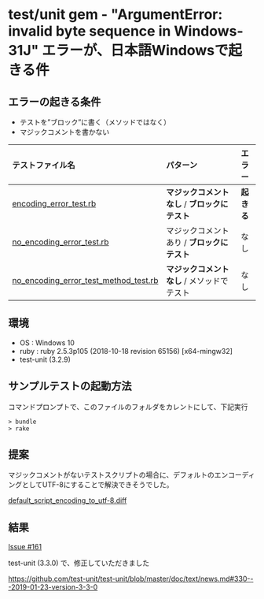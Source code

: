 # test/unit gem - "ArgumentError: invalid byte sequence in Windows-31J" エラーが、日本語Windowsで起きる件

## エラーの起きる条件

* テストを”ブロック”に書く（メソッドではなく）
* マジックコメントを書かない

|テストファイル名| パターン|エラー|
|:--|:--|:----:|
|[encoding_error_test.rb](test/encoding_error_test.rb)                              | __マジックコメントなし__ / __ブロックにテスト__ |__起きる__|
|[no_encoding_error_test.rb](test/no_encoding_error_test.rb)                        | マジックコメントあり / __ブロックにテスト__ |なし|
|[no_encoding_error_test_method_test.rb](test/no_encoding_error_test_method_test.rb)| __マジックコメントなし__ / メソッドでテスト |なし|


## 環境

* OS : Windows 10
* ruby : ruby 2.5.3p105 (2018-10-18 revision 65156) [x64-mingw32]
* test-unit (3.2.9)


## サンプルテストの起動方法

コマンドプロンプトで、このファイルのフォルダをカレントにして、下記実行


```
> bundle
> rake
```

## 提案

マジックコメントがないテストスクリプトの場合に、デフォルトのエンコーディングとしてUTF-8にすることで解決できそうでした。

[default_script_encoding_to_utf-8.diff](default_script_encoding_to_utf-8.diff)

## 結果

[Issue #161](https://github.com/test-unit/test-unit/issues/161)

test-unit (3.3.0) で、修正していただきました

https://github.com/test-unit/test-unit/blob/master/doc/text/news.md#330---2019-01-23-version-3-3-0
